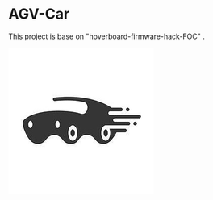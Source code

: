 # AGV-Car

This project is base on "hoverboard-firmware-hack-FOC" .

 ![image](https://github.com/fffdee/AGV-Car/blob/main/IMG/logo.jpeg)

